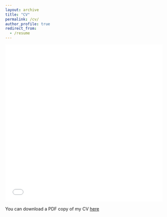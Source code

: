 ```yaml
---
layout: archive
title: "CV"
permalink: /cv/
author_profile: true
redirect_from:
  - /resume
---
```


<iframe src="/files/Rudra%20CV.pdf" width="100%" height="500" frameborder="no" border="0" marginwidth="0" marginheight="0"></iframe>

You can download a PDF copy of my CV [here](https://rnsahoo96.github.io/files/Rudra_CV.pdf)
